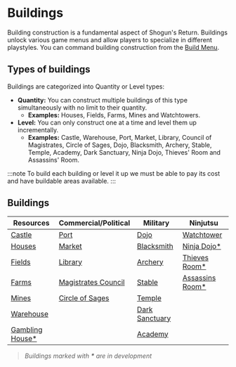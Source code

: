 # Buildings

Building construction is a fundamental aspect of Shogun's Return. Buildings unlock various game menus and allow players to specialize in different playstyles. You can command building construction from the [Build Menu](../../game-menu/basic-menu/build).

## Types of buildings
Buildings are categorized into Quantity or Level types:

- **Quantity:** You can construct multiple buildings of this type simultaneously with no limit to their quantity.
  - **Examples:** Houses, Fields, Farms, Mines and Watchtowers.
- **Level:** You can only construct one at a time and level them up incrementally. 
  - **Examples:** Castle, Warehouse, Port, Market, Library, Council of Magistrates, Circle of Sages, Dojo, Blacksmith, Archery, Stable, Temple, Academy, Dark Sanctuary, Ninja Dojo, Thieves' Room and Assassins' Room.

:::note
To build each building or level it up we must be able to pay its cost and have buildable areas available.
:::

## Buildings

| Resources                                                                 | Commercial/Political                                                                          | Military                                                                | Ninjutsu                                                                 |
| ------------------------------------------------------------------------- | --------------------------------------------------------------------------------------------- | ----------------------------------------------------------------------- | ------------------------------------------------------------------------ |
| [Castle](/docs/game-concepts/buildings/resources/castle)                  | [Port](/docs/game-concepts/buildings/commercial-political/port)                               | [Dojo](/docs/game-concepts/buildings/military/dojo)                     | [Watchtower](/docs/game-concepts/buildings/ninjutsu/watchtower)          |
| [Houses](/docs/game-concepts/buildings/resources/houses)                  | [Market](/docs/game-concepts/buildings/commercial-political/market)                           | [Blacksmith](/docs/game-concepts/buildings/military/blacksmith)         | [Ninja Dojo*](/docs/game-concepts/buildings/ninjutsu/ninja-dojo)         |
| [Fields](/docs/game-concepts/buildings/resources/fields)                  | [Library](/docs/game-concepts/buildings/commercial-political/library)                         | [Archery](/docs/game-concepts/buildings/military/archery)               | [Thieves Room*](/docs/game-concepts/buildings/ninjutsu/thieves-room)     |
| [Farms](/docs/game-concepts/buildings/resources/farms)                    | [Magistrates Council](/docs/game-concepts/buildings/commercial-political/magistrates-council) | [Stable](/docs/game-concepts/buildings/military/stable)                 | [Assassins Room*](/docs/game-concepts/buildings/ninjutsu/assassins-room) |
| [Mines](/docs/game-concepts/buildings/resources/mines)                    | [Circle of Sages](/docs/game-concepts/buildings/commercial-political/circle-of-sages)         | [Temple](/docs/game-concepts/buildings/military/temple)                 |                                                                          |
| [Warehouse](/docs/game-concepts/buildings/resources/warehouse)            |                                                                                               | [Dark Sanctuary](/docs/game-concepts/buildings/military/dark-sanctuary) |                                                                          |
| [Gambling House*](/docs/game-concepts/buildings/resources/gambling-house) |                                                                                               | [Academy](/docs/game-concepts/buildings/military/academy)               |                                                                          |

> *Buildings marked with **\*** are in development*